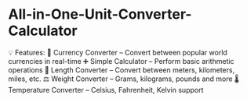 # All-in-One-Unit-Converter-Calculator
💡 Features: 💱 Currency Converter – Convert between popular world currencies in real-time  ➕ Simple Calculator – Perform basic arithmetic operations  📏 Length Converter – Convert between meters, kilometers, miles, etc.  ⚖️ Weight Converter – Grams, kilograms, pounds and more  🌡️ Temperature Converter – Celsius, Fahrenheit, Kelvin support
